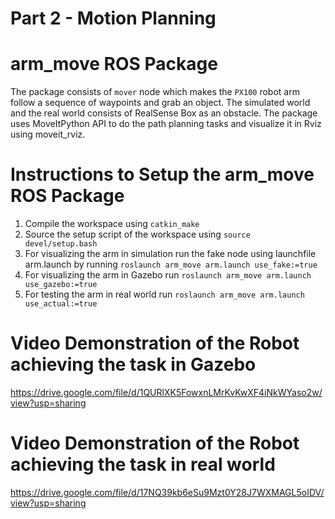 # Part 2 - Motion Planning



# arm_move ROS Package
The package consists of `mover` node which makes the `PX100` robot arm follow a sequence of waypoints and grab an object. The simulated world and the real world consists of RealSense Box as an obstacle. The package uses MoveItPython API to do the path planning tasks and visualize it in Rviz using moveit_rviz.

# Instructions to Setup the arm_move ROS Package

1. Compile the workspace using `catkin_make`
2. Source the setup script of the workspace using `source devel/setup.bash`
3. For visualizing the arm in simulation run the fake node using launchfile arm.launch by running `roslaunch arm_move arm.launch use_fake:=true`
4. For visualizing the arm in Gazebo run `roslaunch arm_move arm.launch use_gazebo:=true`
5. For testing the arm in real world run `roslaunch arm_move arm.launch use_actual:=true`


# Video Demonstration of the Robot achieving the task in Gazebo

https://drive.google.com/file/d/1QURlXK5FowxnLMrKvKwXF4iNkWYaso2w/view?usp=sharing



# Video Demonstration of the Robot achieving the task in real world

https://drive.google.com/file/d/17NQ39kb6eSu9Mzt0Y28J7WXMAGL5oIDV/view?usp=sharing